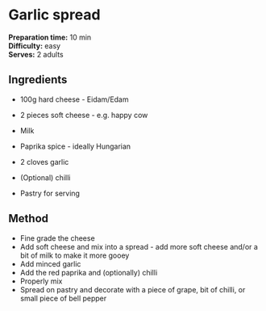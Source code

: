 # Garlic spread
**Preparation time:** 10 min<br>
**Difficulty:** easy<br>
**Serves:** 2 adults<br>

## Ingredients
  * 100g hard cheese - Eidam/Edam
  * 2 pieces soft cheese - e.g. happy cow
  * Milk
  * Paprika spice - ideally Hungarian
  * 2 cloves garlic
  * (Optional) chilli 

  * Pastry for serving

## Method
  * Fine grade the cheese
  * Add soft cheese and mix into a spread - add more soft cheese and/or a bit of milk to make it more gooey 
  * Add minced garlic
  * Add the red paprika and (optionally) chilli 
  * Properly mix
  * Spread on pastry and decorate with a piece of grape, bit of chilli, or small piece of bell pepper
